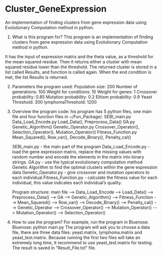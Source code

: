 # Cluster_GeneExpression
An implementation of finding clusters from gene expression data using Evolutionary Computation method in python.

1. What is this program for?
This program is an implementation of finding clusters from gene expression data using Evolutionary Computation method in python. 

It has the input of expression matrix and the theta value, as a threshold for the mean squared residue. 
Then it returns either a cluster with mean squared residue lower than the threshold. 
The returned cluster is stored in a list called Results, and function is called again. When the end condition is met, the list Results is returned.

2. Parameters the program used:
	Population size: 200
	Number of generations: 100
	Weight for conditions: 10
	Weight for genes: 1
	Crossover probability: 0.85
	Mutation probability: 0.2
	Elitism probability: 0.9
	Yeast Threshold: 300
	lymphomaThreshold: 1200

3. Overview the program code: 
	his program has 5 python files, one main file and four function files in ~/Fun_Package/.
	SEBI_main.py     
	Data_Load_Encode.py     Load_Data(), Preprocess_Data()
	GA.py     				Genetic_Algorithm()
	Genetic_Operator.py     Crossover_Operator(), Selection_Operator(), Mutation_Operator()
	Fitness_Function.py     Mean_Squared(), Row_var(), Decode_Binary(), Penalty_cal()

	SEBI_main.py            - the main part of the program
	Data_Load_Encode.py 	- load the gene expression matrix, replace the missing values with random number and encode the elements in the matrix into binary strings.
	GA.py 					- use the typical evolutionary computation method Genetic Algorithm to find the optimal clusters within the gene expression data
	Genetic_Operator.py 	- give crossover and mutation operators to each individual
	Fitness_Function.py 	- calculate the fitness value for each individual, this value indicates each individual’s quality.

	Program structure:
	main file  -->  Data_Load_Encode
						--> Load_Data()
						--> Preprocess_Data()
			   -->  GA
						--> Genetic_Algorithm()
								--> Fitness_Function
									   --> Mean_Squared()
									   --> Row_var()
									   --> Decode_Binary()
									   --> Penalty_cal()
								--> Genetic_Operator
									   --> Crossover_Operator()
									   --> Mutation_Operator()
									   --> Mutation_Operator()
									   --> Selection_Operator()

4. How to use the program?
	For example, run the program in Bluenose: 
		Bluenose: python main.py
	The program will ask you to choose a data file, there are three data files: yeast.matrix, lymphoma.matrix and yeast_test.matrix. 
	Because running the first two files will take an extremely long time, it recommend to use yeast_test.matrix for testing. 
	The result is saved in “Result_File.txt” file.
								  
